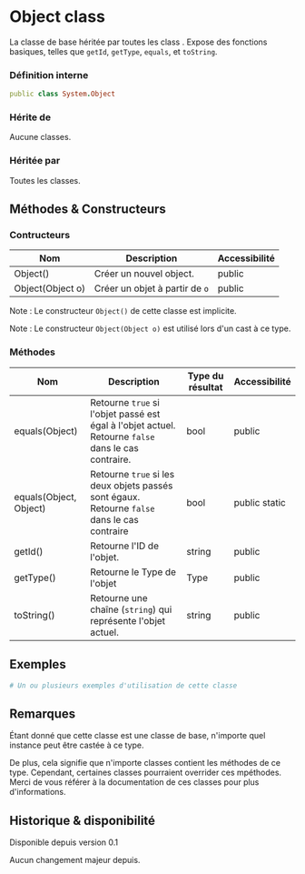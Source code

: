 # Object class

La classe de base héritée par toutes les class . Expose des fonctions basiques, telles que `getId`, `getType`, `equals`, et `toString`.

### Définition interne

```ruby
public class System.Object
```

### Hérite de

Aucune classes.

### Héritée par

Toutes les classes.

## Méthodes & Constructeurs

### Contructeurs

| Nom              | Description                    | Accessibilité |
| ---------------- | ------------------------------ | ------------- |
| Object()         | Créer un nouvel object.        | public        |
| Object(Object o) | Créer un objet à partir de `o` | public        |

Note : Le constructeur `Object()` de cette classe est implicite.

Note : Le constructeur `Object(Object o)` est utilisé lors d'un cast à ce type.

### Méthodes

| Nom                    | Description                                                                                         | Type du résultat | Accessibilité |
| ---------------------- | --------------------------------------------------------------------------------------------------- | ---------------- | ------------- |
| equals(Object)         | Retourne `true` si l'objet passé est égal à l'objet actuel. Retourne `false` dans le cas contraire. | bool             | public        |
| equals(Object, Object) | Retourne `true` si les deux objets passés sont égaux. Retourne `false` dans le cas contraire        | bool             | public static |
| getId()                | Retourne l'ID de l'objet.                                                                           | string           | public        |
| getType()              | Retourne le Type de l'objet                                                                         | Type             | public        |
| toString()             | Retourne une chaîne (`string`) qui représente l'objet actuel.                                       | string           | public        |

## Exemples

```ruby
# Un ou plusieurs exemples d'utilisation de cette classe
```

## Remarques

Étant donné que cette classe est une classe de base, n'importe quel instance peut être castée à ce type.

De plus, cela signifie que n'importe classes contient les méthodes de ce type. Cependant, certaines classes pourraient overrider ces mpéthodes. Merci de vous référer à la documentation de ces classes pour plus d'informations.

## Historique & disponibilité

Disponible depuis version 0.1

Aucun changement majeur depuis.
